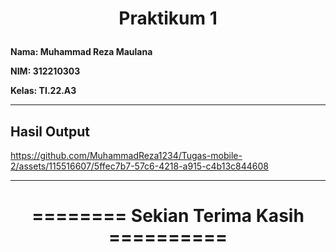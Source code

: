 <h1 <p align="center"><b>Praktikum 1</b></p></h1> 

**Nama: Muhammad Reza Maulana**

**NIM: 312210303**

**Kelas: TI.22.A3**

---

## Hasil Output



https://github.com/MuhammadReza1234/Tugas-mobile-2/assets/115516607/5ffec7b7-57c6-4218-a915-c4b13c844608

---

<h1 <p align="center"><b>======== Sekian Terima Kasih ==========</b></p></h1>
